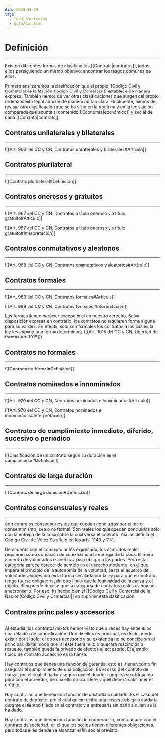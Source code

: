 ```yaml
---
dia: 2024-01-29
tags:
  - legal/Contratos
  - nota/facultad
---
```

# Definición
---
Existen diferentes formas de clasificar los [[Contrato|contratos]], todos ellos persiguiendo un mismo objetivo: encontrar los rasgos comunes de ellos. 

Primero analizaremos la clasificación que el propio [[Código Civil y Comercial de la Nación|Código Civil y Comercial]] establece de manera expresa. También hemos de ver otras clasificaciones que surgen del propio ordenamiento legal aunque de manera no tan clara. Finalmente, hemos de revisar otra clasificación que se ha visto en la doctrina y en la legislación comparada que apunta al contenido [[Economía|económico]] y social de cada [[Contrato|contrato]].

## Contratos unilaterales y bilaterales
---
![[Art. 966 del CC y CN, Contratos unilaterales y bilaterales#Artículo]]

## Contratos plurilateral
---
![[Contrato plurilateral#Definición]]

## Contratos onerosos y gratuitos
---
![[Art. 967 del CC y CN, Contratos a título oneroso y a título gratuito#Artículo]]

![[Art. 967 del CC y CN, Contratos a título oneroso y a título gratuito#Interpretación]]

## Contratos conmutativos y aleatorios
---
![[Art. 968 del CC y CN, Contratos conmutativos y aleatorios#Artículo]]

## Contratos formales
---
![[Art. 969 del CC y CN, Contratos formales#Artículo]]

![[Art. 969 del CC y CN, Contratos formales#Interpretación]]

Las formas tienen carácter excepcional en nuestro derecho. Salvo disposición expresa en contrario, los contratos no requieren forma alguna para su validez. En efecto, solo son formales los contratos a los cuales la ley les impone una forma determinada ([[Art. 1015 del CC y CN, Libertad de formas|art. 1015]]).

## Contratos no formales
---
![[Contrato no formal#Definición]]

## Contratos nominados e innominados
---
![[Art. 970 del CC y CN, Contratos nominados e innominados#Artículo]]

![[Art. 970 del CC y CN, Contratos nominados e innominados#Interpretación]]

## Contratos de cumplimiento inmediato, diferido, sucesivo o periódico
---
![[Clasificación de un contrato según su duración en el cumplimiento#Definición]]

## Contratos de larga duración
---
![[Contrato de larga duración#Definición]]


## Contratos consensuales y reales
---
Son contratos consensuales los que quedan concluidos por el mero consentimiento, sea o no formal. Son reales los que quedan concluidos solo con la entrega de la cosa sobre la cual versa el contrato. Así los definía el Código Civil de Vélez Sarsfield en los arts. 1140 y 1141.

De acuerdo con el concepto antes expresado, los contratos reales requieren como condición de su existencia la entrega de la cosa. El mero acuerdo de voluntades es ineficaz para obligar a las partes. Pero esta categoría parece carecer de sentido en el derecho moderno, en el que impera el principio de la autonomía de la voluntad; basta el acuerdo de voluntades expresado en la forma señalada por la ley para que el contrato tenga fuerza obligatoria, sin otro límite que la legitimidad de la causa y el objeto. Bien puede decirse que la categoría de contratos reales es hoy un anacronismo. Por eso, ha hecho bien el [[Código Civil y Comercial de la Nación|Código Civil y Comercial]] en suprimir esta clasificación.

## Contratos principales y accesorios
---
Al estudiar los contratos mixtos hemos visto que a veces hay entre ellos una relación de subordinación. Uno de ellos es principal, es decir, puede existir por sí solo; el otro es accesorio y su existencia no se concibe sin el principal, de tal modo que, si éste fuera nulo o quedara rescindido o resuelto, también quedaría privado de efectos el accesorio. El ejemplo típico de contrato accesorio es la fianza.

Hay contratos que tienen una función de garantía; esto es, tienen como fin asegurar el cumplimiento de una obligación. Es el caso del contrato de fianza, por el cual el fiador asegura que el deudor cumplirá su obligación para con el acreedor, pero si ello no ocurriere, aquél deberá satisfacer el crédito. 

Hay contratos que tienen una función de custodia o cuidado. Es el caso del contrato de depósito, por el cual quien recibe una cosa se obliga a cuidarla durante el tiempo fijado en el contrato y a entregarla sin daño a quien se la ha dado. 

Hay contratos que tienen una función de cooperación, como ocurre con el contrato de sociedad, en el que los socios tienen diferentes obligaciones, pero todas ellas tienden a alcanzar el fin social previsto.